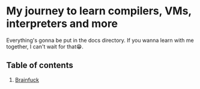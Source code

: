 # My journey to learn compilers, VMs, interpreters and more

Everything's gonna be put in the docs directory. If you wanna learn with me together, I can't wait for that😁.

## Table of contents

1. [Brainfuck](https://github.com/zihan-ch/lang-journey/blob/main/docs/1-brainfuck.md)
